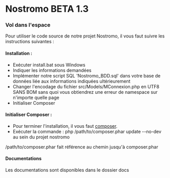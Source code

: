 # Nostromo BETA 1.3
### Vol dans l'espace
Pour utiliser le code source de notre projet Nostromo, il vous faut suivre les instructions suivantes :
 
#### Installation :
 - Exécuter install.bat sous Windows
 - Indiquer les informations demandées
 - Implémenter notre script SQL 'Nostromo_BDD.sql' dans votre base de données liée aux informations indiquées ultérieurement
 - Changer l'encodage du fichier src/Models/MConnexion.php en UTF8 SANS BOM sans quoi vous obtiendrez une erreur de namespace sur n'importe quelle page
 - Initialiser Composer
 
#### Initialiser Composer :
 - Pour terminer l'installation, il vous faut [composer].
 - Exécuter la commande : php /path/to/composer.phar update --no-dev au sein du projet nostromo

/path/to/composer.phar fait référence au chemin jusqu'à composer.phar

[composer]: https://getcomposer.org/download/

#### Documentations

Les documentations sont disponibles dans le dossier docs